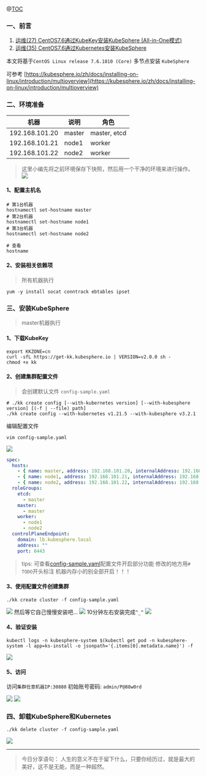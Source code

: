 @[TOC](文章目录)

### 一、前言

1. [运维(27) CentOS7.6通过KubeKey安装KubeSphere (All-in-One模式)](https://zhengqing.blog.csdn.net/article/details/124008157)
2. [运维(35) CentOS7.6通过Kubernetes安装KubeSphere](https://zhengqing.blog.csdn.net/article/details/124065268)

本文将基于`CentOS Linux release 7.6.1810 (Core)` 多节点安装 `KubeSphere`


>
可参考 [https://kubesphere.io/zh/docs/installing-on-linux/introduction/multioverview](https://kubesphere.io/zh/docs/installing-on-linux/introduction/multioverview)

### 二、环境准备

| 机器           | 说明   | 角色         |
| -------------- | ------ | ------------ |
| 192.168.101.20 | master | master, etcd |
| 192.168.101.21 | node1  | worker       |
| 192.168.101.22 | node2  | worker       |

> 这里小编先将之前环境保存下快照，然后用一个干净的环境来进行操作。
> ![](images/kubesphere-on-multiple-01.png)

#### 1、配置主机名

```shell
# 第1台机器
hostnamectl set-hostname master
# 第2台机器
hostnamectl set-hostname node1
# 第3台机器
hostnamectl set-hostname node2

# 查看
hostname
```

#### 2、安装相关依赖项

> 所有机器执行

```shell
yum -y install socat conntrack ebtables ipset
```

### 三、安装KubeSphere

> master机器执行

#### 1、下载KubeKey

```shell
export KKZONE=cn
curl -sfL https://get-kk.kubesphere.io | VERSION=v2.0.0 sh -
chmod +x kk
```

#### 2、创建集群配置文件

> 会创建默认文件 `config-sample.yaml`

```shell
# ./kk create config [--with-kubernetes version] [--with-kubesphere version] [(-f | --file) path]
./kk create config --with-kubernetes v1.21.5 --with-kubesphere v3.2.1
```

编辑配置文件

```shell
vim config-sample.yaml
```

![](images/kubesphere-on-multiple-02.png)

```yml
spec:
  hosts:
    - { name: master, address: 192.168.101.20, internalAddress: 192.168.101.20, user: root, password: "test123456" }
    - { name: node1, address: 192.168.101.21, internalAddress: 192.168.101.21, user: root, password: "test123456" }
    - { name: node2, address: 192.168.101.22, internalAddress: 192.168.101.22, user: root, password: "test123456" }
  roleGroups:
    etcd:
      - master
    master:
      - master
    worker:
      - node1
      - node2
  controlPlaneEndpoint:
    domain: lb.kubesphere.local
    address: ""
    port: 6443
```

> tips: 可查看[config-sample.yaml](config/3.2.1/config-sample.yaml)配置文件开启部分功能
> 修改的地方用`# TODO`开头标注
> 机器内存小的别全部开启！！！

#### 3、使用配置文件创建集群

```shell
./kk create cluster -f config-sample.yaml
```

![](images/kubesphere-on-multiple-03.png)
然后等它自己慢慢安装吧...
![](images/kubesphere-on-multiple-04.png)
10分钟左右安装完成`^_^`
![](images/kubesphere-on-multiple-05.png)

#### 4、验证安装

```shell
kubectl logs -n kubesphere-system $(kubectl get pod -n kubesphere-system -l app=ks-install -o jsonpath='{.items[0].metadata.name}') -f
```

![](images/kubesphere-on-multiple-09.png)

#### 5、访问

访问`集群任意机器IP:30880`
初始账号密码: `admin/P@88w0rd`

![](images/kubesphere-on-multiple-06.png)
![](images/kubesphere-on-multiple-07.png)

### 四、卸载KubeSphere和Kubernetes

```shell
./kk delete cluster -f config-sample.yaml
```

![](images/kubesphere-on-multiple-08.png)


--- 

> 今日分享语句：
> 人生的意义不在于留下什么，只要你经历过，就是最大的美好，这不是无能，而是一种超然。
